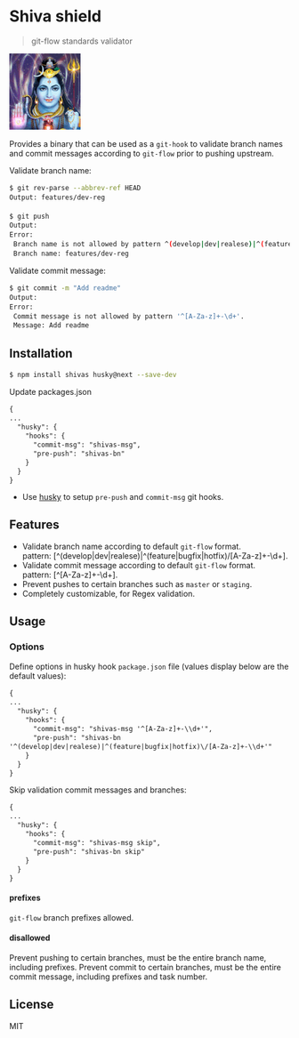 # Shiva shield
> git-flow standards validator

![](shiva.gif)

Provides a binary that can be used as a `git-hook` to validate branch names and commit messages according to `git-flow` prior to pushing upstream. 

Validate branch name:
```sh
$ git rev-parse --abbrev-ref HEAD
Output: features/dev-reg
  
$ git push
Output:
Error:
 Branch name is not allowed by pattern ^(develop|dev|realese)|^(feature|bugfix|hotfix)/[A-Za-z]+-\d+.
 Branch name: features/dev-reg
```

Validate commit message:
```sh
$ git commit -m "Add readme"
Output:
Error:
 Commit message is not allowed by pattern '^[A-Za-z]+-\d+'.
 Message: Add readme
```

## Installation

```sh
$ npm install shivas husky@next --save-dev
```

Update packages.json
```
{
...
  "husky": {
    "hooks": {
      "commit-msg": "shivas-msg",
      "pre-push": "shivas-bn"
    }
  }
}
```

- Use [husky](http://npm.im/husky) to setup `pre-push` and `commit-msg` git hooks.

## Features

- Validate branch name according to default `git-flow` format. <br>
  pattern: [^(develop|dev|realese)|^(feature|bugfix|hotfix)\/[A-Za-z]+-\\d+].
- Validate commit message according to default `git-flow` format. <br>
  pattern: [^[A-Za-z]+-\\d+].
- Prevent pushes to certain branches such as `master` or `staging`.
- Completely customizable, for Regex validation.

## Usage

### Options

Define options in husky hook `package.json` file (values display below are the default values):

```
{
...
  "husky": {
    "hooks": {
      "commit-msg": "shivas-msg '^[A-Za-z]+-\\d+'",
      "pre-push": "shivas-bn '^(develop|dev|realese)|^(feature|bugfix|hotfix)\/[A-Za-z]+-\\d+'"
    }
  }
}
```

Skip validation commit messages and branches:

```
{
...
  "husky": {
    "hooks": {
      "commit-msg": "shivas-msg skip",
      "pre-push": "shivas-bn skip"
    }
  }
}
```

#### prefixes

`git-flow` branch prefixes allowed. 

#### disallowed

Prevent pushing to certain branches, must be the entire branch name, including prefixes.
Prevent commit to certain branches, must be the entire commit message, including prefixes and task number.

## License

MIT
